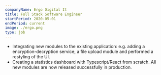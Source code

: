 ```yaml
---
companyName: Ergo Digital It
title: Full Stack Software Engineer
startPeriod: 2020-05-01
endPeriod: current
image: ./ergo.png
type: job
---
```


- Integrating new modules to the existing application: e.g. adding a encryption-decryption service, a file upload module and performed a restyling of the UI.
- Creating a statistics dashboard with Typescript/React from scratch. 
All new modules are now released successfully in production.